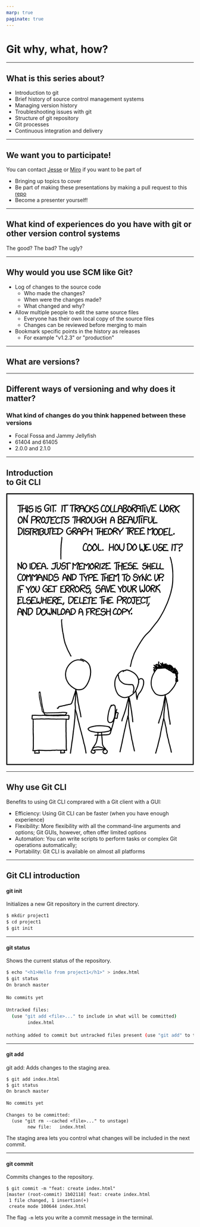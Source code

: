 ```yaml
---
marp: true
paginate: true
---
```


# Git why, what, how?

---

## What is this series about?
- Introduction to git 
- Brief history of source control management systems
- Managing version history 
- Troubleshooting issues with git
- Structure of git repository
- Git processes
- Continuous integration and delivery

---
## We want you to participate!
You can contact [Jesse](mailto:jesse.taina@hiq.fi) or [Miro](mailto:miro.lehteva@hiq.fi) if you want to be part of
- Bringing up topics to cover
- Be part of making these presentations by making a pull request to this [repo](https://github.com/hiq-finland/git-scm)
- Become a presenter yourself!
---
## What kind of experiences do you have with git or other version control systems

The good?
The bad?
The ugly?

---
## Why would you use SCM like Git?

- Log of changes to the source code
  - Who made the changes?
  - When were the changes made?
  - What changed and why?
- Allow multiple people to edit the same source files
  - Everyone has their own local copy of the source files
  - Changes can be reviewed before merging to main
- Bookmark specific points in the history as releases
  - For example "v1.2.3" or "production"

---
## What are versions?

---

## Different ways of versioning and why does it matter?

### What kind of changes do you think happened between these versions
- Focal Fossa and Jammy Jellyfish 
- 61404 and 61405
- 2.0.0 and 2.1.0

---
## Introduction <br>to Git CLI

![bg contain](./xkcd_1597_git.png)

---
## Why use Git CLI

Benefits to using Git CLI comprared with a Git client with a GUI:

- Efficiency: Using Git CLI can be faster (when you have enough experience)
- Flexibility: More flexibility with all the command-line arguments and options; Git GUIs, however, often offer limited options
- Automation: You can write scripts to perform tasks or complex Git operations automatically;
- Portability: Git CLI is available on almost all platforms

---

## Git CLI introduction

#### git init

Initializes a new Git repository in the current directory.

```bash
$ mkdir project1
$ cd project1
$ git init
```

---

#### git status

Shows the current status of the repository.

```bash
$ echo "<h1>Hello from project1</h1>" > index.html
$ git status
On branch master

No commits yet

Untracked files:
  (use "git add <file>..." to include in what will be committed)
        index.html

nothing added to commit but untracked files present (use "git add" to track)
```
---

#### git add

git add: Adds changes to the staging area.

```
$ git add index.html
$ git status
On branch master

No commits yet

Changes to be committed:
  (use "git rm --cached <file>..." to unstage)
        new file:   index.html
```

The staging area lets you control what changes will be included in the next commit.

---
#### git commit

Commits changes to the repository.

```
$ git commit -m "feat: create index.html"
[master (root-commit) 1b02118] feat: create index.html
 1 file changed, 1 insertion(+)
 create mode 100644 index.html
```

The flag `-m` lets you write a commit message in the terminal.
